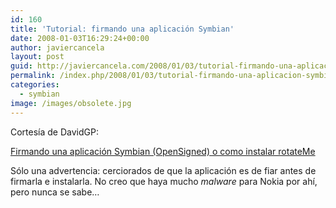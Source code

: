 ```yaml
---
id: 160
title: 'Tutorial: firmando una aplicación Symbian'
date: 2008-01-03T16:29:24+00:00
author: javiercancela
layout: post
guid: http://javiercancela.com/2008/01/03/tutorial-firmando-una-aplicacion-symbian/
permalink: /index.php/2008/01/03/tutorial-firmando-una-aplicacion-symbian/
categories:
  - symbian
image: /images/obsolete.jpg
---
```

Cortesía de DavidGP:

[Firmando una aplicación Symbian (OpenSigned) o como instalar rotateMe](http://www.davidgp.com/2008/01/03/firmando-una-aplicacion-symbian-o-como-instalar-rotateme)

Sólo una advertencia: cerciorados de que la aplicación es de fiar antes de firmarla e instalarla. No creo que haya mucho _malware_ para Nokia por ahí, pero nunca se sabe&#8230;